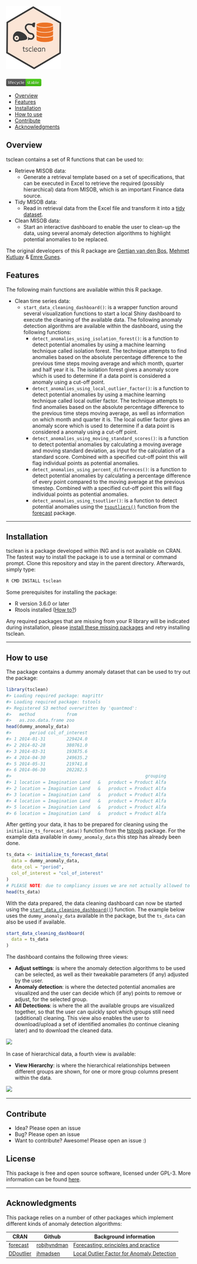 
<!-- README.md is generated from README.Rmd. Please edit that file -->

# <img src="man/figures/tsclean_logo.png" width="150px" />

[![lifecycle](man/figures/lifecycle-stable-brightgreen.png)](https://www.tidyverse.org/lifecycle/#stable)

  - [Overview](#overview)
  - [Features](#features)
  - [Installation](#installation)
  - [How to use](#how_to_use)
  - [Contribute](#contribute)
  - [Acknowledgments](#acknowledgments)

## Overview<a name="overview"></a>

tsclean contains a set of R functions that can be used to:

  - Retrieve MISOB data:
      - Generate a retrieval template based on a set of specifications,
        that can be executed in Excel to retrieve the required (possibly
        hierarchical) data from MISOB, which is an important Finance
        data source.
  - Tidy MISOB data:
      - Read in retrieval data from the Excel file and transform it into
        a [tidy
        dataset](https://cran.r-project.org/web/packages/tidyr/vignettes/tidy-data.html).
  - Clean MISOB data:
      - Start an interactive dashboard to enable the user to clean-up
        the data, using several anomaly detection algorithms to
        highlight potential anomalies to be replaced.

The original developers of this R package are [Gertjan van den
Bos](mailto:gertjan.bos@ing.com), [Mehmet
Kutluay](mailto:yasar.kutluay@ing.com) & [Emre
Gunes](mailto:emre.gunes@ing.com).

## Features<a name="features"></a>

The following main functions are available within this R package.

  - Clean time series data:
      - `start_data_cleaning_dashboard()`<a name="start_data_cleaning_dashboard"></a>:
        is a wrapper function around several visualization functions to
        start a local Shiny dashboard to execute the cleaning of the
        available data. The following anomaly detection algorithms are
        available within the dashboard, using the following functions:
          - `detect_anomalies_using_isolation_forest()`<a name="detect_anomalies_using_isolation_forest"></a>:
            is a function to detect potential anomalies by using a
            machine learning technique called isolation forest. The
            technique attempts to find anomalies based on the absolute
            percentage difference to the previous time steps moving
            average and which month, quarter and half year it is. The
            isolation forest gives a anomaly score which is used to
            determine if a data point is considered a anomaly using a
            cut-off point.
          - `detect_anomalies_using_local_outlier_factor()`<a name="detect_anomalies_using_local_outlier_factor"></a>:
            is a function to detect potential anomalies by using a
            machine learning technique called local outlier factor. The
            technique attempts to find anomalies based on the absolute
            percentage difference to the previous time steps moving
            average, as well as information on which month and quarter
            it is. The local outlier factor gives an anomaly score which
            is used to determine if a data point is considered a anomaly
            using a cut-off point.
          - `detect_anomalies_using_moving_standard_scores()`<a name="detect_anomalies_using_moving_standard_scores"></a>:
            is a function to detect potential anomalies by calculating a
            moving average and moving standard deviation, as input for
            the calculation of a standard score. Combined with a
            specified cut-off point this will flag individual points as
            potential anomalies.
          - `detect_anomalies_using_percent_differences()`<a name="detect_anomalies_using_percent_differences"></a>:
            is a function to detect potential anomalies by calculating a
            percentage difference of every point compared to the moving
            average at the previous timestep. Combined with a specified
            cut-off point this will flag individual points as potential
            anomalies.
          - `detect_anomalies_using_tsoutlier()`<a name="detect_anomalies_using_tsoutlier"></a>:
            is a function to detect potential anomalies using the
            [`tsoutliers()`](https://www.rdocumentation.org/packages/forecast/versions/8.4/topics/tsoutliers)
            function from the
            [forecast](https://cran.r-project.org/web/packages/forecast/forecast.pdf)
            package.

-----

## Installation<a name="installation"></a>

tsclean is a package developed within ING and is not available on CRAN.
The fastest way to install the package is to use a terminal or command
prompt. Clone this repository and stay in the parent directory.
Afterwards, simply type:

``` bash
R CMD INSTALL tsclean
```

Some prerequisites for installing the package:

  - R version 3.6.0 or later
  - Rtools installed ([How
    to?](https://thecoatlessprofessor.com/programming/installing-rtools-for-compiled-code-via-rcpp))

Any required packages that are missing from your R library will be
indicated during installation, please [install these missing
packages](https://stat.ethz.ch/R-manual/R-devel/library/utils/html/install.packages.html)
and retry installing tsclean.

-----

## How to use<a name="how_to_use"></a>

The package contains a dummy anomaly dataset that can be used to try out
the package:

``` r
library(tsclean)
#> Loading required package: magrittr
#> Loading required package: tstools
#> Registered S3 method overwritten by 'quantmod':
#>   method            from
#>   as.zoo.data.frame zoo
head(dummy_anomaly_data)
#>       period col_of_interest
#> 1 2014-01-31        229424.0
#> 2 2014-02-28        380761.0
#> 3 2014-03-31        193875.6
#> 4 2014-04-30        249635.2
#> 5 2014-05-31        219741.8
#> 6 2014-06-30        202282.5
#>                                                   grouping
#> 1 location = Imagination Land   &   product = Product Alfa
#> 2 location = Imagination Land   &   product = Product Alfa
#> 3 location = Imagination Land   &   product = Product Alfa
#> 4 location = Imagination Land   &   product = Product Alfa
#> 5 location = Imagination Land   &   product = Product Alfa
#> 6 location = Imagination Land   &   product = Product Alfa
```

After getting your data, it has to be prepared for cleaning using the
`initialize_ts_forecast_data()` function from the
[tstools](https://gitlab.ing.net/AdvancedAnalyticsCommunity/tstools)
package. For the example data available in `dummy_anomaly_data` this
step has already been done.

``` r
ts_data <- initialize_ts_forecast_data(
  data = dummy_anomaly_data,
  date_col = "period",
  col_of_interest = "col_of_interest"
)
# PLEASE NOTE: due to compliancy issues we are not actually allowed to show this data here :)
head(ts_data)
```

With the data prepared, the data cleaning dashboard can now be started
using the
[`start_data_cleaning_dashboard()`](#start_data_cleaning_dashboard))
function. The example below uses the `dummy_anomaly_data` available in
the package, but the `ts_data` can also be used if available.

``` r
start_data_cleaning_dashboard(
  data = ts_data
)
```

The dashboard contains the following three views:

  - **Adjust settings**: is where the anomaly detection algorithms to be
    used can be selected, as well as their tweakable parameters (if any)
    adjusted by the user.
  - **Anomaly detection**: is where the detected potential anomalies are
    visualized and the user can decide which (if any) points to remove
    or adjust, for the selected group.
  - **All Detections**: is where the all the available groups are
    visualized together, so that the user can quickly spot which groups
    still need (additional) cleaning. This view also enables the user to
    download/upload a set of identified anomalies (to continue cleaning
    later) and to download the cleaned data.

![](man/figures/ingtsclean_dashboard_printscreen.png)

In case of hierarchical data, a fourth view is available:

  - **View Hierarchy**: is where the hierarchical relationships between
    different groups are shown, for one or more group columns present
    within the data.

![](man/figures/ingtsclean_dashboard_hierarchy_printscreen.png)

-----

## Contribute<a name="contribute"></a>

  - Idea? Please open an issue
  - Bug? Please open an issue
  - Want to contribute? Awesome\! Please open an issue :)

## License<a name ="license"></a>

This package is free and open source software, licensed under GPL-3.
More information can be found
[here](https://www.gnu.org/licenses/gpl-3.0.en.html).

-----

## Acknowledgments<a name="acknowledgments"></a>

This package relies on a number of other packages which implement
different kinds of anomaly detection algorithms:

| CRAN                                                                      | Github                                                 | Background information                                                                                                               |
| ------------------------------------------------------------------------- | ------------------------------------------------------ | ------------------------------------------------------------------------------------------------------------------------------------ |
| [forecast](https://cran.r-project.org/web/packages/forecast/index.html)   | [robjhyndman](https://github.com/robjhyndman/forecast) | [Forecasting: principles and practice](https://www.otexts.org/book/fpp)                                                              |
| [DDoutlier](https://cran.r-project.org/web/packages/DDoutlier/index.html) | [jhmadsen](https://github.com/jhmadsen/ddoutlier)      | [Local Outlier Factor for Anomaly Detection](https://towardsdatascience.com/local-outlier-factor-for-anomaly-detection-cc0c770d2ebe) |

